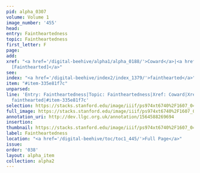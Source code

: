 ```yaml
---
pid: alpha_0307
volume: Volume 1
image_number: '455'
head: 
entry: Faintheartedness
topic: Faintheartedness
first_letter: F
page: 
add: 
xref: "<a href='/digital-beehive/alpha1/alpha_0188/'>Coward</a>|<a href='/digital-beehive/toc/toc2_411/'>2366
  [Fainthearted]</a>"
see: 
index: "<a href='/digital-beehive/index2/index_1379/'>fainthearted</a>"
item: "#item-335e81f7c"
unparsed: 
line: 'Entry: Faintheartedness|Topic: Faintheartedness|Xref: Coward|Xref: 2366 [Fainthearted]|Index:
  fainthearted|#item-335e81f7c'
selection: https://stacks.stanford.edu/image/iiif/ps974xt6740%2F1607_0454/406,4528,3024,546/full/0/default.jpg
full_image: https://stacks.stanford.edu/image/iiif/ps974xt6740%2F1607_0454/full/full/0/default.jpg
annotation_uri: http://dev.llgc.org.uk/annotation/1564588269694
insertion: 
thumbnail: https://stacks.stanford.edu/image/iiif/ps974xt6740%2F1607_0454/406,4528,600,180/250,/0/default.jpg
label: Faintheartedness
location: "<a href='/digital-beehive/toc/toc1_445/'>Full Page</a>"
issue: 
order: '038'
layout: alpha_item
collection: alpha2
---
```

